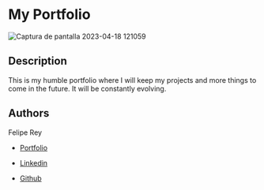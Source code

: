 # My Portfolio
![Captura de pantalla 2023-04-18 121059](https://user-images.githubusercontent.com/110480389/232745896-ecccacb5-1d01-42ce-b687-d7a57cae9b37.png)

## Description
This is my humble portfolio where I will keep my projects and more things to come in the future. It will be constantly evolving.

## Authors
    
 Felipe Rey

* [Portfolio](https://felipereyr.github.io/Portfolio/)

* [Linkedin](https://www.linkedin.com/in/felipe-r-408406250/)

* [Github](https://github.com/felipereyr)
